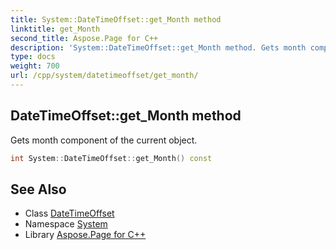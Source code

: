 ```yaml
---
title: System::DateTimeOffset::get_Month method
linktitle: get_Month
second_title: Aspose.Page for C++
description: 'System::DateTimeOffset::get_Month method. Gets month component of the current object in C++.'
type: docs
weight: 700
url: /cpp/system/datetimeoffset/get_month/
---
```

## DateTimeOffset::get_Month method


Gets month component of the current object.

```cpp
int System::DateTimeOffset::get_Month() const
```

## See Also

* Class [DateTimeOffset](../)
* Namespace [System](../../)
* Library [Aspose.Page for C++](../../../)
